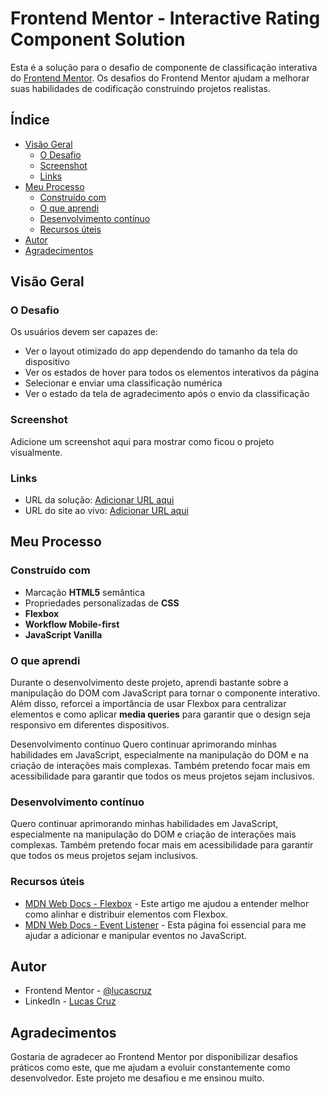 # Frontend Mentor - Interactive Rating Component Solution

Esta é a solução para o desafio de componente de classificação interativa do [Frontend Mentor](https://www.frontendmentor.io). Os desafios do Frontend Mentor ajudam a melhorar suas habilidades de codificação construindo projetos realistas.

## Índice

- [Visão Geral](#visão-geral)
  - [O Desafio](#o-desafio)
  - [Screenshot](#screenshot)
  - [Links](#links)
- [Meu Processo](#meu-processo)
  - [Construído com](#construído-com)
  - [O que aprendi](#o-que-aprendi)
  - [Desenvolvimento contínuo](#desenvolvimento-contínuo)
  - [Recursos úteis](#recursos-úteis)
- [Autor](#autor)
- [Agradecimentos](#agradecimentos)

## Visão Geral

### O Desafio

Os usuários devem ser capazes de:

- Ver o layout otimizado do app dependendo do tamanho da tela do dispositivo
- Ver os estados de hover para todos os elementos interativos da página
- Selecionar e enviar uma classificação numérica
- Ver o estado da tela de agradecimento após o envio da classificação

### Screenshot

Adicione um screenshot aqui para mostrar como ficou o projeto visualmente.

### Links

- URL da solução: [Adicionar URL aqui](#https://github.com/Lucascruz-lab/Classifica-o-interativa?tab=readme-ov-file)
- URL do site ao vivo: [Adicionar URL aqui](#https://lucascruz-lab.github.io/Classifica-o-interativa/)

## Meu Processo

### Construído com

- Marcação **HTML5** semântica
- Propriedades personalizadas de **CSS**
- **Flexbox**
- **Workflow Mobile-first**
- **JavaScript Vanilla**

### O que aprendi

Durante o desenvolvimento deste projeto, aprendi bastante sobre a manipulação do DOM com JavaScript para tornar o componente interativo. Além disso, reforcei a importância de usar Flexbox para centralizar elementos e como aplicar **media queries** para garantir que o design seja responsivo em diferentes dispositivos.

Desenvolvimento contínuo
Quero continuar aprimorando minhas habilidades em JavaScript, especialmente na manipulação do DOM e na criação de interações mais complexas. Também pretendo focar mais em acessibilidade para garantir que todos os meus projetos sejam inclusivos.

### Desenvolvimento contínuo

Quero continuar aprimorando minhas habilidades em JavaScript, especialmente na manipulação do DOM e criação de interações mais complexas. Também pretendo focar mais em acessibilidade para garantir que todos os meus projetos sejam inclusivos.

### Recursos úteis

- [MDN Web Docs - Flexbox](https://developer.mozilla.org/pt-BR/docs/Web/CSS/CSS_Flexible_Box_Layout/Basic_Concepts_of_Flexbox) - Este artigo me ajudou a entender melhor como alinhar e distribuir elementos com Flexbox.
- [MDN Web Docs - Event Listener](https://developer.mozilla.org/pt-BR/docs/Web/API/EventListener) - Esta página foi essencial para me ajudar a adicionar e manipular eventos no JavaScript.

## Autor

- Frontend Mentor - [@lucascruz](https://www.frontendmentor.io/profile/lucascruz)
- LinkedIn - [Lucas Cruz](https://www.linkedin.com/in/lucas-cruz)

## Agradecimentos

Gostaria de agradecer ao Frontend Mentor por disponibilizar desafios práticos como este, que me ajudam a evoluir constantemente como desenvolvedor. Este projeto me desafiou e me ensinou muito.

